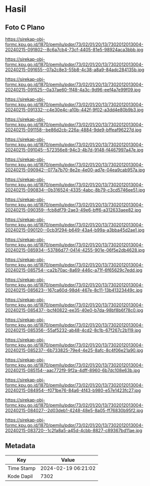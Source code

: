 # Hasil

## Foto C Plano

https://sirekap-obj-formc.kpu.go.id/1870/pemilu/pdpr/73/02/01/20/13/7302012013004-20240215-091802--8c6a7cb4-73cf-4405-81e5-98924aca3bbb.jpg

https://sirekap-obj-formc.kpu.go.id/1870/pemilu/pdpr/73/02/01/20/13/7302012013004-20240215-091655--07a2c8e3-55b8-4c38-a8a9-84adc284135b.jpg

https://sirekap-obj-formc.kpu.go.id/1870/pemilu/pdpr/73/02/01/20/13/7302012013004-20240215-091525--0a37ae60-1f48-4a3c-9d96-eef4a7e99f09.jpg

https://sirekap-obj-formc.kpu.go.id/1870/pemilu/pdpr/73/02/01/20/13/7302012013004-20240215-091332--c4e30e4c-a10b-442f-9f02-a3dd4e80b9b3.jpg

https://sirekap-obj-formc.kpu.go.id/1870/pemilu/pdpr/73/02/01/20/13/7302012013004-20240215-091158--be86d2cb-226a-4884-9de9-bffeaf96227d.jpg

https://sirekap-obj-formc.kpu.go.id/1870/pemilu/pdpr/73/02/01/20/13/7302012013004-20240215-091045--572356e8-94c3-4b7d-9148-f4467997a47e.jpg

https://sirekap-obj-formc.kpu.go.id/1870/pemilu/pdpr/73/02/01/20/13/7302012013004-20240215-090942--077a7b70-8e2e-4e00-ad7e-04ea9cab957a.jpg

https://sirekap-obj-formc.kpu.go.id/1870/pemilu/pdpr/73/02/01/20/13/7302012013004-20240215-090834--0b316524-4335-4abc-8b79-c3cd5746ee51.jpg

https://sirekap-obj-formc.kpu.go.id/1870/pemilu/pdpr/73/02/01/20/13/7302012013004-20240215-090359--fcb8df79-2ae3-49e6-bff6-a312633aee82.jpg

https://sirekap-obj-formc.kpu.go.id/1870/pemilu/pdpr/73/02/01/20/13/7302012013004-20240215-090120--0cb3f294-b649-43a4-b99a-a3bba45d2ae1.jpg

https://sirekap-obj-formc.kpu.go.id/1870/pemilu/pdpr/73/02/01/20/13/7302012013004-20240215-085934--53786d77-0414-4255-901e-06f5e2db4628.jpg

https://sirekap-obj-formc.kpu.go.id/1870/pemilu/pdpr/73/02/01/20/13/7302012013004-20240215-085754--ca2b70ac-8a69-446c-a71f-6f65629c7edd.jpg

https://sirekap-obj-formc.kpu.go.id/1870/pemilu/pdpr/73/02/01/20/13/7302012013004-20240215-085623--167ca60d-98d4-467e-8c11-13b41323449c.jpg

https://sirekap-obj-formc.kpu.go.id/1870/pemilu/pdpr/73/02/01/20/13/7302012013004-20240215-085437--bcf40822-ee35-40e0-b7da-98bf8b6f78c0.jpg

https://sirekap-obj-formc.kpu.go.id/1870/pemilu/pdpr/73/02/01/20/13/7302012013004-20240215-085356--55af5232-ab48-4cd2-8c1b-67f267c2b119.jpg

https://sirekap-obj-formc.kpu.go.id/1870/pemilu/pdpr/73/02/01/20/13/7302012013004-20240215-085237--6b733825-79e4-4e25-8afc-8c4f06e21a90.jpg

https://sirekap-obj-formc.kpu.go.id/1870/pemilu/pdpr/73/02/01/20/13/7302012013004-20240215-085154--aac772f9-9f2a-4dff-8960-6b7dc108e63b.jpg

https://sirekap-obj-formc.kpu.go.id/1870/pemilu/pdpr/73/02/01/20/13/7302012013004-20240215-084954--f071be76-84a6-4f43-b980-e57e1423fc27.jpg

https://sirekap-obj-formc.kpu.go.id/1870/pemilu/pdpr/73/02/01/20/13/7302012013004-20240215-084027--2d03deb1-4248-48e5-8a05-ff76830b95f2.jpg

https://sirekap-obj-formc.kpu.go.id/1870/pemilu/pdpr/73/02/01/20/13/7302012013004-20240215-083720--1c2fa8a5-a45d-4cbb-8827-c89367bd11ae.jpg


## Metadata

| Key        | Value               |
| ---------- | ------------------- |
| Time Stamp | 2024-02-19 06:21:02 |
| Kode Dapil | 7302                |



